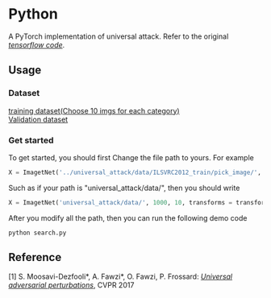 # Python

A PyTorch implementation of universal attack. Refer to the original [*tensorflow code*](https://github.com/LTS4/universal). <br>
## Usage

### Dataset
[training dataset(Choose 10 imgs for each category)](http://www.image-net.org/challenges/LSVRC/2012/dd31405981ef5f776aa17412e1f0c112/ILSVRC2012_img_train.tar)<br>
[Validation dataset](http://www.image-net.org/challenges/LSVRC/2012/dd31405981ef5f776aa17412e1f0c112/ILSVRC2012_img_val.tar)

### Get started

To get started, you should first Change the file path to yours. For example
```python
X = ImagetNet('../universal_attack/data/ILSVRC2012_train/pick_image/', 1000, 10, transforms = transform)
```
Such as if your path is "universal_attack/data/", then you should write
```python
X = ImagetNet('universal_attack/data/', 1000, 10, transforms = transform)
```

After you modify all the path, then you can run the following demo code
```
python search.py
```

## Reference
[1] S. Moosavi-Dezfooli\*, A. Fawzi\*, O. Fawzi, P. Frossard:
[*Universal adversarial perturbations*](http://arxiv.org/pdf/1610.08401), CVPR 2017

